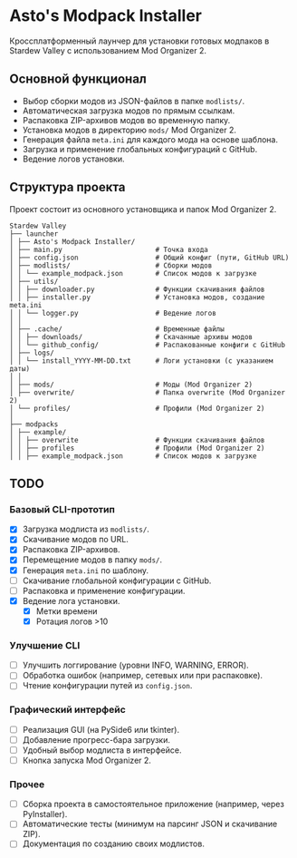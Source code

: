 # Asto's Modpack Installer

Кроссплатформенный лаунчер для установки готовых модпаков в Stardew Valley с использованием Mod Organizer 2.

## Основной функционал

- Выбор сборки модов из JSON-файлов в папке `modlists/`.
- Автоматическая загрузка модов по прямым ссылкам.
- Распаковка ZIP-архивов модов во временную папку.
- Установка модов в директорию `mods/` Mod Organizer 2.
- Генерация файла `meta.ini` для каждого мода на основе шаблона.
- Загрузка и применение глобальных конфигураций с GitHub.
- Ведение логов установки.

## Структура проекта

Проект состоит из основного установщика и папок Mod Organizer 2.

```commandline
Stardew Valley
├── launcher
│ ├── Asto's Modpack Installer/
│ ├── main.py                       # Точка входа
│ ├── config.json                   # Общий конфиг (пути, GitHub URL)
│ ├── modlists/                     # Сборки модов
│ │ └── example_modpack.json        # Список модов к загрузке
│ ├── utils/
│ │ ├── downloader.py               # Функции скачивания файлов
│ │ ├── installer.py                # Установка модов, создание meta.ini
│ │ └── logger.py                   # Ведение логов
│ │
│ ├── .cache/                       # Временные файлы
│ │ ├── downloads/                  # Скачанные архивы модов
│ │ └── github_config/              # Распакованные конфиги с GitHub
│ ├── logs/
│ │ └── install_YYYY-MM-DD.txt      # Логи установки (с указанием даты)
│ │
│ ├── mods/                         # Моды (Mod Organizer 2)
│ ├── overwrite/                    # Папка overwrite (Mod Organizer 2)
│ └── profiles/                     # Профили (Mod Organizer 2)
│ 
├── modpacks
│ ├── example/
│ │ ├── overwrite                   # Функции скачивания файлов
│ │ ├── profiles                    # Профили (Mod Organizer 2)
│ │ ├── example_modpack.json        # Список модов к загрузке

```

## TODO

### Базовый CLI-прототип

- [x] Загрузка модлиста из `modlists/`.
- [x] Скачивание модов по URL.
- [x] Распаковка ZIP-архивов.
- [x] Перемещение модов в папку `mods/`.
- [x] Генерация `meta.ini` по шаблону.
- [ ] Скачивание глобальной конфигурации с GitHub.
- [ ] Распаковка и применение конфигурации.
- [x] Ведение лога установки. 
  - [x] Метки времени
  - [x] Ротация логов >10

### Улучшение CLI

- [ ] Улучшить логгирование (уровни INFO, WARNING, ERROR).
- [ ] Обработка ошибок (например, сетевых или при распаковке).
- [ ] Чтение конфигурации путей из `config.json`.

### Графический интерфейс

- [ ] Реализация GUI (на PySide6 или tkinter).
- [ ] Добавление прогресс-бара загрузки.
- [ ] Удобный выбор модлиста в интерфейсе.
- [ ] Кнопка запуска Mod Organizer 2.

### Прочее

- [ ] Сборка проекта в самостоятельное приложение (например, через PyInstaller).
- [ ] Автоматические тесты (минимум на парсинг JSON и скачивание ZIP).
- [ ] Документация по созданию своих модлистов.